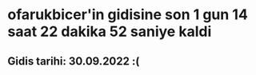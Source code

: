 # ofarukbicer'in gidisine son 1 gun 14 saat 22 dakika 52 saniye kaldi

## Gidis tarihi: 30.09.2022 :(